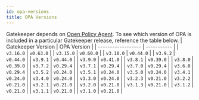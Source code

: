 ```yaml
---
id: opa-versions
title: OPA Versions
---
```

Gatekeeper depends on [Open Policy Agent](https://www.openpolicyagent.org/). To see which version of OPA is included in a particular Gatekeeper release, reference the table below.
| Gatekeeper Version | OPA Version |
| ------------------ | ----------- |
| `v3.16.0`          | `v0.63.0`   |
| `v3.15.0`          | `v0.60.0`   |
| `v3.10.0`          | `v0.44.0`   |
| `v3.9.2`          | `v0.44.0`   |
| `v3.9.1`          | `v0.44.0`   |
| `v3.9.0`          | `v0.41.0`   |
| `v3.8.1`          | `v0.39.0`   |
| `v3.8.0`          | `v0.39.0`   |
| `v3.7.2`          | `v0.29.4`   |
| `v3.7.1`          | `v0.29.4`   |
| `v3.7.0`          | `v0.29.4`   |
| `v3.6.0`          | `v0.29.4`   |
| `v3.5.2`          | `v0.24.0`   |
| `v3.5.1`          | `v0.24.0`   |
| `v3.5.0`          | `v0.24.0`   |
| `v3.4.1`          | `v0.24.0`   |
| `v3.4.0`          | `v0.24.0`   |
| `v3.3.0`          | `v0.24.0`   |
| `v3.2.3`          | `v0.21.0`   |
| `v3.2.2`          | `v0.21.0`   |
| `v3.2.1`          | `v0.21.0`   |
| `v3.2.0`          | `v0.21.0`   |
| `v3.1.3`          | `v0.21.0`   |
| `v3.1.2`          | `v0.21.0`   |
| `v3.1.1`          | `v0.21.0`   |
| `v3.1.0`          | `v0.21.0`   |
